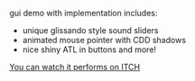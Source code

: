 gui demo with implementation includes:
 - unique glissando style sound sliders
 - animated mouse pointer with CDD shadows
 - nice shiny ATL in buttons and more!


[You can watch it performs on ITCH](https://jkxohn.itch.io/candlegame)

